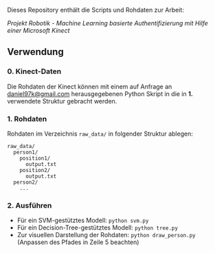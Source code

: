 Dieses Repository enthält die Scripts und Rohdaten zur Arbeit:

*Projekt Robotik - Machine Learning basierte Authentifizierung mit Hilfe einer Microsoft Kinect*

## Verwendung
### 0. Kinect-Daten
Die Rohdaten der Kinect können mit einem auf Anfrage an daniel97k@gmail.com herausgegebenen Python Skript in die in **1.** verwendete Struktur gebracht werden.
### 1. Rohdaten
Rohdaten im Verzeichnis `raw_data/` in folgender Struktur ablegen:
```
raw_data/
  person1/
    position1/
      output.txt
    position2/
      output.txt
  person2/
    ...
```
### 2. Ausführen
- Für ein SVM-gestütztes Modell: `python svm.py`
- Für ein Decision-Tree-gestütztes Modell: `python tree.py`
- Zur visuellen Darstellung der Rohdaten: `python draw_person.py` (Anpassen des Pfades in Zeile 5 beachten)
